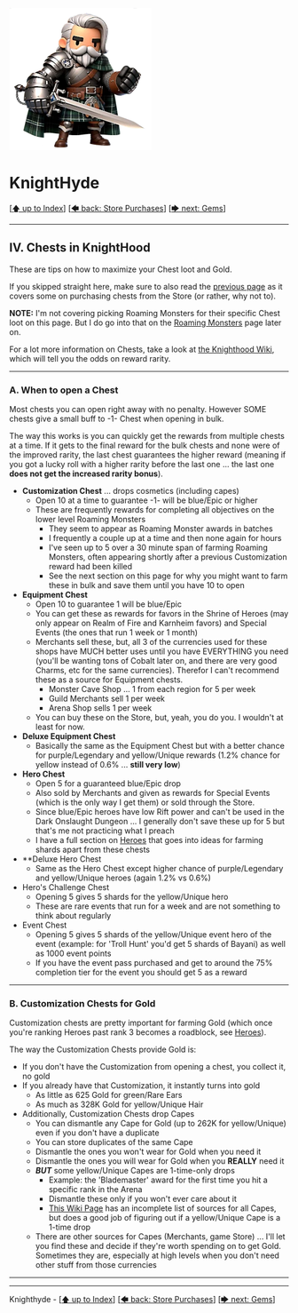 ![image of a cartoon knight](./images/knighthyde1.256sharp.webp) 
# KnightHyde 

[[🡅 up to Index](./0-Pages.md)] [[🡄 back: Store Purchases](./3-store-UI.md)] [[🡆 next: Gems](./5-gems.md)]

---

## IV. Chests in KnightHood

These are tips on how to maximize your Chest loot and Gold. 

If you skipped straight here, make sure to also read the [previous page](./3-store.md) as it covers some on purchasing chests from the Store (or rather, why not to). 

**NOTE:** I'm not covering picking Roaming Monsters for their specific Chest loot on this page. But I do go into that on the [Roaming Monsters](./6-roaming.md) page later on. 

For a lot more information on Chests, take a look at [the Knighthood Wiki](https://knighthood.wiki.gg/wiki/Chests), which will tell you the odds on reward rarity. 

---

### A. **When to open a Chest**

Most chests you can open right away with no penalty. However SOME chests give a small buff to -1- Chest when opening in bulk. 

The way this works is you can quickly get the rewards from multiple chests at a time. If it gets to the final reward for the bulk chests and none were of the improved rarity, the last chest guarantees the higher reward (meaning if you got a lucky roll with a higher rarity before the last one ... the last one **does not get the increased rarity bonus**).

* **Customization Chest** ... drops cosmetics (including capes)
   * Open 10 at a time to guarantee -1- will be blue/Epic or higher
   * These are frequently rewards for completing all objectives on the lower level Roaming Monsters
      * They seem to appear as Roaming Monster awards in batches
      * I frequently a couple up at a time and then none again for hours
      * I've seen up to 5 over a 30 minute span of farming Roaming Monsters, often appearing shortly after a previous Customization reward had been killed
      * See the next section on this page for why you might want to farm these in bulk and save them until you have 10 to open
* **Equipment Chest** 
   * Open 10 to guarantee 1 will be blue/Epic
   * You can get these as rewards for favors in the Shrine of Heroes (may only appear on Realm of Fire and Karnheim favors) and Special Events (the ones that run 1 week or 1 month)
   * Merchants sell these, but, all 3 of the currencies used for these shops have MUCH better uses until you have EVERYTHING you need (you'll be wanting tons of Cobalt later on, and there are very good Charms, etc for the same currencies). Therefor I can't recommend these as a source for Equipment chests. 
      * Monster Cave Shop ... 1 from each region for 5 per week
      * Guild Merchants sell 1 per week
      * Arena Shop sells 1 per week
   * You can buy these on the Store, but, yeah, you do you. I wouldn't at least for now. 
* **Deluxe Equipment Chest**
   * Basically the same as the Equipment Chest but with a better chance for purple/Legendary and yellow/Unique rewards (1.2% chance for yellow instead of 0.6% ... **still very low**)
* **Hero Chest**
   * Open 5 for a guaranteed blue/Epic drop
   * Also sold by Merchants and given as rewards for Special Events (which is the only way I get them) or sold through the Store.
   * Since blue/Epic heroes have low Rift power and can't be used in the Dark Onslaught Dungeon ... I generally don't save these up for 5 but that's me not practicing what I preach
   * I have a full section on [Heroes](./9-heroes.md) that goes into ideas for farming shards apart from these chests
* **Deluxe Hero Chest
   * Same as the Hero Chest except higher chance of purple/Legendary and yellow/Unique heroes (again 1.2% vs 0.6%)
* Hero's Challenge Chest
   * Opening 5 gives 5 shards for the yellow/Unique hero
   * These are rare events that run for a week and are not something to think about regularly
* Event Chest
   * Opening 5 gives 5 shards of the yellow/Unique event hero of the event (example: for 'Troll Hunt' you'd get 5 shards of Bayani) as well as 1000 event points
   * If you have the event pass purchased and get to around the 75% completion tier for the event you should get 5 as a reward

---

### B. **Customization Chests for Gold**

Customization chests are pretty important for farming Gold (which once you're ranking Heroes past rank 3 becomes a roadblock, see [Heroes](./9-heroes.md)). 

The way the Customization Chests provide Gold is:
   * If you don't have the Customization from opening a chest, you collect it, no gold
   * If you already have that Customization, it instantly turns into gold 
      * As little as 625 Gold for green/Rare Ears
      * As much as 328K Gold for yellow/Unique Hair
   * Additionally, Customization Chests drop Capes
      * You can dismantle any Cape for Gold (up to 262K for yellow/Unique) even if you don't have a duplicate
      * You can store duplicates of the same Cape
      * Dismantle the ones you won't wear for Gold when you need it
      * Dismantle the ones you will wear for Gold when you **REALLY** need it
      * ***BUT*** some yellow/Unique Capes are 1-time-only drops
         * Example: the 'Blademaster' award for the first time you hit a specific rank in the Arena
         * Dismantle these only if you won't ever care about it
         * [This Wiki Page](https://knighthood.wiki.gg/wiki/Customization/Cape) has an incomplete list of sources for all Capes, but does a good job of figuring out if a yellow/Unique Cape is a 1-time drop
      * There are other sources for Capes (Merchants, game Store) ... I'll let you find these and decide if they're worth spending on to get Gold. Sometimes they are, especially at high levels when you don't need other stuff from those currencies


---
---

Knighthyde - [[🡅 up to Index](./0-Pages.md)] [[🡄 back: Store Purchases](./4-UI.md)] [[🡆 next: Gems](./5-gems.md)]
